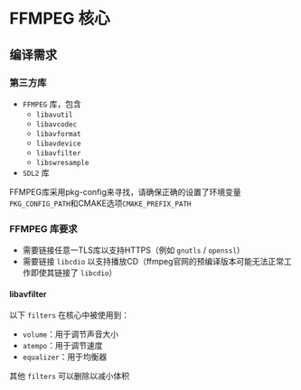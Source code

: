 # FFMPEG 核心
## 编译需求
### 第三方库
* `FFMPEG` 库，包含
    * `libavutil`
    * `libavcodec`
    * `libavformat`
    * `libavdevice`
    * `libavfilter`
    * `libswresample`
* `SDL2` 库

FFMPEG库采用pkg-config来寻找，请确保正确的设置了环境变量`PKG_CONFIG_PATH`和CMAKE选项`CMAKE_PREFIX_PATH`
### FFMPEG 库要求
* 需要链接任意一TLS库以支持HTTPS（例如 `gnutls` / `openssl`）
* 需要链接 `libcdio` 以支持播放CD（ffmpeg官网的预编译版本可能无法正常工作即使其链接了 `libcdio`）
#### libavfilter
以下 `filters` 在核心中被使用到：
* `volume`：用于调节声音大小
* `atempo`：用于调节速度
* `equalizer`：用于均衡器

其他 `filters` 可以删除以减小体积
